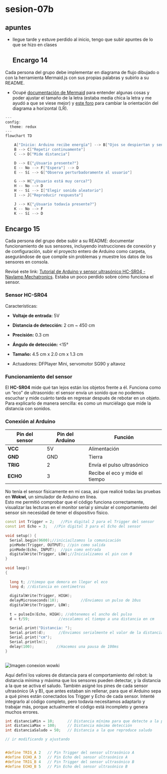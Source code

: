 # sesion-07b

## apuntes
- llegue tarde y estuve perdido al inicio, tengo que subir apuntes de lo que se hizo en clases


  ## Encargo 14
  
Cada persona del grupo debe implementar en diagrama de flujo dibujado o con la herramienta Mermaid.js con sus propias palabras y subirlo a su README.

- Ocupé [documentación de Mermaid](https://mermaid.js.org/config/theming.html) para entender algunas cosas y poder ajustar el tamaño de la letra (estaba media chica la letra y me ayudó a que se viese mejor) y [este foro](https://github.com/mermaid-js/mermaid/issues/1779) para cambiar la orientación del diagrama a horizontal (LR).
  
```cpp
---
config:
  theme: redux
---
flowchart TD

    A["Inicio: Arduino recibe energía"] --> B["Ojos se despiertan y sensores se activan"]
    B --> C["Repetir continuamente"]
    C --> D["Mide distancia"]

    D --> E{"¿Usuario presente?"}
    E -- No --> F["Espera"] --> D
    E -- Sí --> G["Observa perturbadoramente al usuario"]

    G --> H{"¿Usuario está muy cerca?"}
    H -- No --> D
    H -- Sí --> I["Elegir sonido aleatorio"]
    I --> J["Reproducir respuesta"]

    J --> K{"¿Usuario todavía presente?"}
    K -- No --> F
    K -- Sí --> D
```


## Encargo 15

Cada persona del grupo debe subir a su README: documentar funcionamiento de sus sensores, incluyendo instrucciones de conexión y de configuración, subir el proyecto entero de Arduino como carpeta, asegurándose de que compile sin problemas y muestre los datos de los sensores en consola.

Revisé este link: [Tutorial de Arduino y sensor ultrasónico HC-SR04 - Naylamp Mechatronics](https://naylampmechatronics.com/blog/10_tutorial-de-arduino-y-sensor-ultrasonico-hc-sr04.html). Estaba un poco perdido sobre cómo funciona el sensor.

### Sensor HC-SR04
  
 Características:

- **Voltaje de entrada:** 5V
- **Distancia de detección:** 2 cm ~ 450 cm
- **Precisión:** 0.3 cm
- **Ángulo de detección:** <15°
- **Tamaño:** 4.5 cm x 2.0 cm x 1.3 cm

- Actuadores: DFPlayer Mini, servomotor SG90 y altavoz

### Funcionamiento del sensor

El **HC-SR04** mide qué tan lejos están los objetos frente a él. Funciona como un “eco” de ultrasonido: el sensor envía un sonido que no podemos escuchar y mide cuánto tarda en regresar después de rebotar en un objeto.  
Para explicarlo de manera sencilla: es como un murciélago que mide la distancia con sonidos.

### Conexión al Arduino

| Pin del sensor | Pin del Arduino | Función |
|----------------|----------------|---------|
| **VCC**        | 5V             | Alimentación|
| **GND**        | GND            | Tierra |
| **TRIG**       | 2              | Envía el pulso ultrasónico |
| **ECHO**       | 3              | Recibe el eco y mide el tiempo|

No tenía el sensor físicamente en mi casa, así que realicé todas las pruebas en **Wokwi**, un simulador de Arduino en línea.  
Esto me permitió comprobar que el código funciona correctamente, visualizar las lecturas en el monitor serial y simular el comportamiento del sensor sin necesidad de tener el dispositivo físico.

```cpp
const int Trigger = 2;   //Pin digital 2 para el Trigger del sensor
const int Echo = 3;   //Pin digital 3 para el Echo del sensor
 
void setup() {
  Serial.begin(9600);//iniciailzamos la comunicación
  pinMode(Trigger, OUTPUT); //pin como salida
  pinMode(Echo, INPUT);  //pin como entrada
  digitalWrite(Trigger, LOW);//Inicializamos el pin con 0
}
 
void loop()
{
 
  long t; //timepo que demora en llegar el eco
  long d; //distancia en centimetros
 
  digitalWrite(Trigger, HIGH);
  delayMicroseconds(10);          //Enviamos un pulso de 10us
  digitalWrite(Trigger, LOW);
  
  t = pulseIn(Echo, HIGH); //obtenemos el ancho del pulso
  d = t/59;             //escalamos el tiempo a una distancia en cm
  
  Serial.print("Distancia: ");
  Serial.print(d);      //Enviamos serialmente el valor de la distancia
  Serial.print("cm");
  Serial.println();
  delay(100);          //Hacemos una pausa de 100ms
}
  
```

![Imagen conexion wowki](./imagenes/wokwi.png)

Aquí definí los valores de distancia para el comportamiento del robot: la distancia mínima y máxima que los sensores pueden detectar, y la distancia a la que se activa el saludo. También asigné los pines de cada sensor ultrasónico (A y B), que antes estaban sin rellenar, para que el Arduino sepa a qué pines están conectados los Trigger y Echo de cada sensor. Intenté integrarlo al código completo, pero todavía necesitamos adaptarlo y trabajar más, porque actualmente el código está incompleto y genera muchos errores.

```cpp
int distanciaMin = 10;      // Distancia mínima para que detecte a la persona
int distanciaMax = 100;     // Distancia máxima detección
int distanciaSaludo = 50;   // Distancia a la que reproduce saludo

// ir modificando y ajustando


#define TRIG_A 2   // Pin Trigger del sensor ultrasónico A
#define ECHO_A 3   // Pin Echo del sensor ultrasónico A
#define TRIG_B 4   // Pin Trigger del sensor ultrasónico B
#define ECHO_B 5   // Pin Echo del sensor ultrasónico B
```






 
